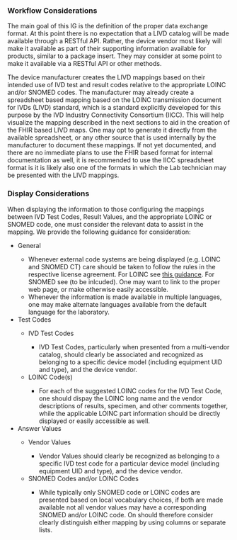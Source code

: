 <h3> Workflow Considerations </h3>
The main goal of this IG is the definition of the proper data exchange format. At this point there is no expectation that a LIVD catalog will be made available through a RESTful API. Rather, the device vendor most likely will make it available as part of their supporting information available for products, similar to a package insert. They may consider at some point to make it available via a RESTful API or other methods.  

The device manufacturer creates the LIVD mappings based on their intended use of IVD test and result codes relative to the appropriate LOINC and/or SNOMED codes.  The manufacturer may already create a spreadsheet based mapping based on the LOINC transmission document for IVDs (LIVD) standard, which is a standard explicitly developed for this purpose by the IVD Industry Connectivity Consortium (IICC).  This will help visualize the mapping described in the next sections to aid in the creation of the FHIR based LIVD maps.  One may opt to generate it directly from the available spreadsheet, or any other source that is used internally by the manufacturer to document these mappings.  If not yet documented, and there are no immediate plans to use the FHIR based format for internal documentation as well, it is recommended to use the IICC spreadsheet format is it is likely also one of the formats in which the Lab technician may be presented with the LIVD mappings.

<h3> Display Considerations </h3>
When displaying the information to those configuring the mappings between IVD Test Codes, Result Values, and the appropriate LOINC or SNOMED code, one must consider the relevant data to assist in the mapping.  We provide the following guidance for consideration:

<ul>
   <li> General </li>
     <ul>
       <li> Whenever external code systems are being displayed (e.g. LOINC and SNOMED CT) care should be taken to follow the rules in the respective license agreement.  For LOINC see <a href=https://loinc.org/license/>this guidance</a>.  For SNOMED see (to be inlcuded).  One may want to link to the proper web page, or make otherwise easily accessible.</li>
       <li> Whenever the information is made available in multiple languages, one may make alternate languages available from the default language for the laboratory.</li>
     </ul>
   <li> Test Codes </li>
     <ul>
       <li> IVD Test Codes  </li>
          <ul>
            <li> IVD Test Codes, particularly when presented from a multi-vendor catalog, should clearly be associated and recognized as belonging to a specific device model (including equipment UID and type), and the device vendor.</li>
         </ul>
       <li> LOINC Code(s)  </li>
          <ul>
            <li> For each of the suggested LOINC codes for the IVD Test Code, one should dispay the LOINC long name and the vendor descriptions of results, specimen, and other comments together, while the applicable LOINC part information should be directly displayed or easily accessible as well.  </li>
          </ul>
      </ul>  
  <li> Answer Values  </li>
     <ul>
        <li> Vendor Values  </li>
           <ul>
            <li> Vendor Values should clearly be recognized as belonging to a specific IVD test code for a particular device model (including equipment UID and type), and the device vendor.</li>
           </ul>  
        <li> SNOMED Codes and/or LOINC Codes  </li>
           <ul>
              <li> While typically only SNOMED code or LOINC codes are presented based on local vocabulary choices, if both are made available not all vendor values may have a corresponding SNOMED and/or LOINC code.  On should therefore consider clearly distinguish either mapping by using columns or separate lists.</li> 
           </ul>
     </ul>  
</ul>
